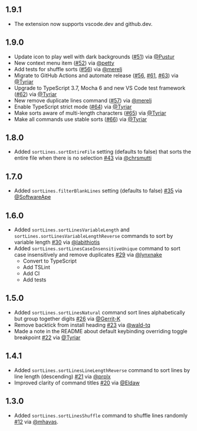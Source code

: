 ## 1.9.1

- The extension now supports vscode.dev and github.dev.

## 1.9.0

- Update icon to play well with dark backgrounds ([#51](https://github.com/Tyriar/vscode-sort-lines/pull/51)) via [@Pustur](https://github.com/Pustur)
- New context menu item ([#52](https://github.com/Tyriar/vscode-sort-lines/pull/52)) via [@petty](https://github.com/petty)
- Add tests for shuffle sorts ([#56](https://github.com/Tyriar/vscode-sort-lines/pull/56)) via [@merelj](https://github.com/merelj)
- Migrate to GitHub Actions and automate release ([#56](https://github.com/Tyriar/vscode-sort-lines/pull/60), [#61](https://github.com/Tyriar/vscode-sort-lines/pull/61), [#63](https://github.com/Tyriar/vscode-sort-lines/pull/63)) via [@Tyriar](https://github.com/Tyriar)
- Upgrade to TypeScript 3.7, Mocha 6 and new VS Code test framework ([#62](https://github.com/Tyriar/vscode-sort-lines/pull/62)) via [@Tyriar](https://github.com/Tyriar)
- New remove duplicate lines command ([#57](https://github.com/Tyriar/vscode-sort-lines/pull/57)) via [@merelj](https://github.com/merelj)
- Enable TypeScript strict mode ([#64](https://github.com/Tyriar/vscode-sort-lines/pull/64)) via [@Tyriar](https://github.com/Tyriar)
- Make sorts aware of multi-length characters ([#65](https://github.com/Tyriar/vscode-sort-lines/pull/65)) via [@Tyriar](https://github.com/Tyriar)
- Make all commands use stable sorts ([#66](https://github.com/Tyriar/vscode-sort-lines/pull/66)) via [@Tyriar](https://github.com/Tyriar)

## 1.8.0

- Added `sortLines.sortEntireFile` setting (defaults to false) that sorts the entire file when there is no selection [#43](https://github.com/Tyriar/vscode-sort-lines/pull/43) via [@chrsmutti](https://github.com/chrsmutti)

## 1.7.0

- Added `sortLines.filterBlankLines` setting (defaults to false) [#35](https://github.com/Tyriar/vscode-sort-lines/pull/35) via [@SoftwareApe](https://github.com/SoftwareApe)

## 1.6.0

- Added `sortLines.sortLinesVariableLength` and `sortLines.sortLinesVariableLengthReverse` commands to sort by variable length [#30](https://github.com/Tyriar/vscode-sort-lines/pull/30) via [@labithiotis](https://github.com/labithiotis)
- Added `sortLines.sortLinesCaseInsensitiveUnique` command to sort case insensitively and remove duplicates [#29](https://github.com/Tyriar/vscode-sort-lines/pull/29) via [@lynxnake](https://github.com/lynxnake)
  - Convert to TypeScript
  - Add TSLint
  - Add CI
  - Add tests

## 1.5.0

- Added `sortLines.sortLinesNatural` command sort lines alphabetically but group together digits [#26](https://github.com/Tyriar/vscode-sort-lines/pull/26) via [@Gerrit-K](https://github.com/Gerrit-K)
- Remove backtick from install heading [#23](https://github.com/Tyriar/vscode-sort-lines/pull/23) via [@wald-tq](https://github.com/wald-tq)
- Made a note in the README about default keybinding overriding toggle breakpoint [#22](https://github.com/Tyriar/vscode-sort-lines/issues/22) via [@Tyriar](https://github.com/Tyriar)

## 1.4.1

- Added `sortLines.sortLinesLineLengthReverse` command to sort lines by line length (descending) [#21](https://github.com/Tyriar/vscode-sort-lines/pull/21) via [@prplx](https://github.com/prplx)
- Improved clarity of command titles [#20](https://github.com/Tyriar/vscode-sort-lines/pull/20) via [@Eldaw](https://github.com/Eldaw)

## 1.3.0

- Added `sortLines.sortLinesShuffle` command to shuffle lines randomly [#12](https://github.com/Tyriar/vscode-sort-lines/pull/12) via [@mhavas](https://github.com/mhavas).
